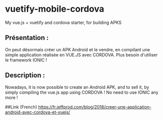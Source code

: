 # vuetify-mobile-cordova
My vue.js + vuetify and cordova starter, for building APKS

## Présentation :
On peut désormais créer un APK Android et le vendre, en compilant une simple application réalisée en VUE.JS avec CORDOVA. 
Plus besoin d'utiliser le framework IONIC !

## Description :
Nowadays, it is now possible to create an Android APK, and to sell it, by simply compiling the vue.js app using CORDOVA !
No need to use IONIC any more !

##Link (French)
https://fr.jeffprod.com/blog/2018/creer-une-application-android-avec-cordova-et-vuejs/
